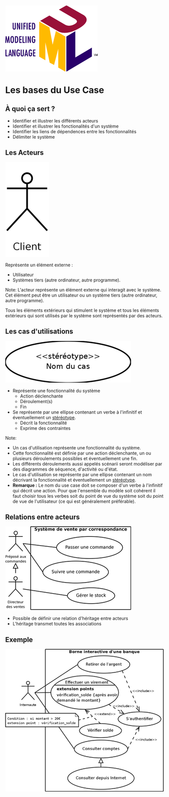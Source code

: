 ![git](images/UML_logo.gif "Unified Modeling Language")
# Les bases du Use Case



## À quoi ça sert ?
- Identifier et illustrer les différents acteurs
- Identifier et illustrer les fonctionalités d'un système
- Identifier les liens de dépendences entre les fonctionnalités
- Délimiter le système



## Les Acteurs
![acteur](images/acteur.png "Représentation d'un acteur")

Représente un élément externe : 

- Utilisateur
- Systèmes tiers (autre ordinateur, autre programme).

Note:
L'acteur représente un élément externe qui interagit avec le système. Cet élément peut être un utilisateur ou un système tiers (autre ordinateur, autre programme).

Tous les éléments extérieurs qui stimulent le système et tous les éléments extérieurs qui sont utilisés par le système sont représentés par des acteurs.



## Les cas d'utilisations
![use-case](images/use_case.png "Représentation d'un Use Case")

- Représente une fonctionnalité du système
  - Action déclenchante
  - Déroulement(s)
  - Fin
- Se représente par une ellipse contenant un verbe à l'infinitif et éventuellement un [stéréotype](http://www.visual-paradigm.com/product/vpuml/tutorials/extendusecasediagrambystereotype.jsp).
  - Décrit la fonctionnalité
  - Exprime des contraintes

Note:
- Un cas d'utilisation représente une fonctionnalité du système.
- Cette fonctionnalité est définie par une action déclenchante, un ou plusieurs déroulements possibles et éventuellement une fin.
- Les différents déroulements aussi appelés scénarii seront modéliser par des diagrammes de séquence, d'activité ou d'état.
- Le cas d'utilisation se représente par une ellipse contenant un nom décrivant la fonctionnalité et éventuellement un [stéréotype](http://www.visual-paradigm.com/product/vpuml/tutorials/extendusecasediagrambystereotype.jsp).
- **Remarque :** Le nom du use case doit se composer d'un verbe à l'infinitif qui décrit une action. Pour que l'ensemble du modèle soit cohérent il faut choisir tous les verbes soit du point de vue du système soit du point de vue de l'utilisateur (ce qui est généralement préférable).



## Relations entre acteurs
![relations-acteurs](images/relations_acteurs.png "Représentation d'une relation entre acteurs")

- Possible de définir une relation d'héritage entre acteurs
- L'héritage transmet toutes les associations



## Exemple
![exemple](images/exemple.png "Exemple")